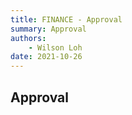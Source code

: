 ```yaml
---
title: FINANCE - Approval
summary: Approval
authors:
    - Wilson Loh
date: 2021-10-26
---
```


## Approval

